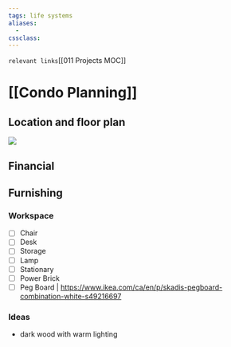 ```yaml
---
tags: life systems
aliases: 
  - 
cssclass: 
---
```

`relevant links`[[011 Projects MOC]]

 # [[Condo Planning]]

## Location and floor plan
![](https://i.imgur.com/QWUESHA.png)


## Financial 

## Furnishing 

### Workspace
- [ ] Chair
- [ ] Desk
- [ ] Storage
- [ ] Lamp
- [ ] Stationary
- [ ] Power Brick
- [ ] Peg Board | https://www.ikea.com/ca/en/p/skadis-pegboard-combination-white-s49216697

### Ideas
- dark wood with warm lighting 